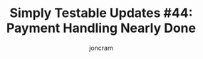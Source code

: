 ---
title: "Simply Testable Updates #44: Payment Handling Nearly Done"
author: joncram
newsletter_meta:
    issue_number: 44th
    url: https://us5.campaign-archive1.com/?u=ac75e33d993d2b502e333ddd0&amp;id=2726840fa9
    closing_sentence: Expect the next newsletter a week from now on June 26.
    highlights:
        - This week has been entirely focused on accepting payments for premium plans.
---